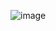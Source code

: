 ![image](https://user-images.githubusercontent.com/73336726/119948137-341eb680-bfa1-11eb-8f2c-24d8400520f3.png)
